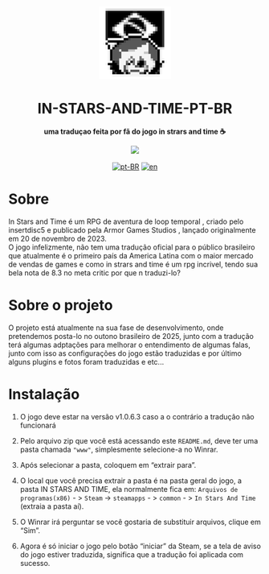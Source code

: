 <br>

<div align="center">

<img src="https://github.com/iagosampz/iagosampz-In-Strars-And-Time-PTBR/blob/main/icon_scaled_40x_pngcrushed.png?raw=true" width="144"/>
  
  <h1 align="center">IN-STARS-AND-TIME-PT-BR</h1>

  <p align="center">
    <strong>uma traduçao feita por fã do jogo in strars and time ☕</strong>
  </p>

  <p align="center"><img src="http://img.shields.io/static/v1?label=STATUS&message=EM%20DESENVOLVIMENTO&color=white&style=for-the-badge"/></p>

[![pt-BR](https://img.shields.io/badge/lang-pt--BR-black.svg)](./README.md)
[![en](https://img.shields.io/badge/lang-en-white.svg)](./READMEE.md)
</div>

# Sobre
</div>
In Stars and Time é um RPG de aventura de loop temporal , criado pelo insertdisc5 e publicado pela Armor Games Studios , lançado originalmente em 20 de novembro de 2023.
<br>
O jogo infelizmente, não tem uma tradução oficial para o público brasileiro que atualmente é o primeiro país da America Latina com o maior mercado de vendas de games e como in strars and time 
é um rpg incrivel, tendo sua bela nota de 8.3 no meta critic por que n traduzi-lo?

# Sobre o projeto
</div>
O projeto está atualmente na sua fase de desenvolvimento, onde pretendemos posta-lo no outono brasileiro de 2025,
junto com a tradução terá algumas adptações para melhorar o entendimento de algumas falas,
junto com isso as configurações do jogo estão traduzidas
e por último alguns plugins e fotos foram traduzidas
e etc...

# Instalação 
</div>

1. O jogo deve estar na versão v1.0.6.3 caso a o contrário a tradução não funcionará

2. Pelo arquivo zip que você está acessando este `README.md`, deve ter uma pasta chamada `"www"`, simplesmente selecione-a no Winrar.
  
3. Após selecionar a pasta, coloquem em “extrair para”.

4. O local que você precisa extrair a pasta é na pasta geral do jogo, a pasta IN STARS AND TIME, ela normalmente fica em: `Arquivos de programas(x86)` - > `Steam` -> `steamapps` - > `common` - > `In Stars And Time` (extraia a pasta aí).

5.  O Winrar irá perguntar se você gostaria de substituir arquivos, clique em “Sim”.

6.  Agora é só iniciar o jogo pelo botão “iniciar” da Steam, se a tela de aviso do jogo estiver traduzida, significa que a tradução foi aplicada com sucesso.




